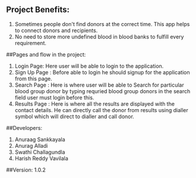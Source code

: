 ## Project Benefits:
1. Sometimes people don't find donors at the correct time. This app helps to connect donors and recipients.	
2. No need to store more undefined blood in blood banks to fulfill every requirement.	



 ##Pages and flow in the project:

 1. Login Page: Here user will be able to login to the application.
2. Sign Up Page : Before able to login he should signup for the application from this page.
3. Search  Page : Here is where user will be able to Search for particular blood group donor by typing requried blood group donors in the                         search field user must login before this.
4. Results Page : Here is where all the results are displayed with the contact details. He can directly call the donor from results using                         dialler symbol which will direct to dialler and call donor.

##Developers:
1) Anuraag Sankkayala
2) Anurag Alladi
3) Swathi Challagundla
4) Harish Reddy Vavilala

##Version:
1.0.2

